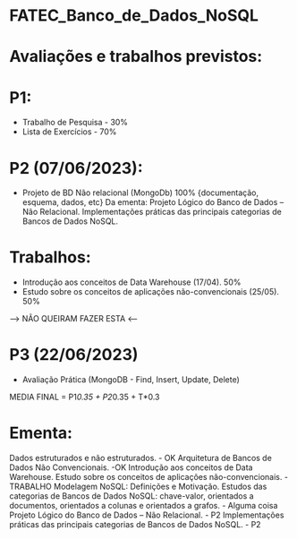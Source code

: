 # FATEC_Banco_de_Dados_NoSQL

# Avaliações e trabalhos previstos:

# P1:
- Trabalho de Pesquisa - 30%
- Lista de Exercícios - 70%
 

# P2 (07/06/2023): 
- Projeto de BD Não relacional (MongoDb) 100%
  {documentação, esquema, dados, etc}
Da ementa: Projeto Lógico do Banco de Dados – Não Relacional. Implementações práticas das principais categorias de Bancos de Dados NoSQL.

# Trabalhos:
- Introdução aos conceitos de Data Warehouse (17/04). 50%
- Estudo sobre os conceitos de aplicações não-convencionais (25/05). 50%



--> NÃO QUEIRAM FAZER ESTA <--
# P3 (22/06/2023)
- Avaliação Prática (MongoDB - Find, Insert, Update, Delete)


MEDIA FINAL = P1*0.35 + P2*0.35 + T*0.3


# Ementa:  
Dados estruturados e não estruturados. - OK 
Arquitetura de Bancos de Dados Não Convencionais. -OK 
Introdução aos conceitos de Data Warehouse. 
Estudo sobre os conceitos de aplicações não-convencionais. - TRABALHO
Modelagem NoSQL: Definições e Motivação. 
Estudos das categorias de Bancos de Dados NoSQL: chave-valor, orientados a documentos, orientados a colunas e orientados a grafos. - Alguma coisa
Projeto Lógico do Banco de Dados – Não Relacional. - P2
Implementações práticas das principais categorias de Bancos de Dados NoSQL. - P2
